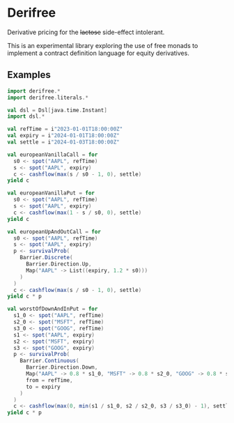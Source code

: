 # Derifree

Derivative pricing for the ~~lactose~~ side-effect intolerant.

This is an experimental library exploring the use of free monads to
implement a contract definition language for equity derivatives.

## Examples


```scala
import derifree.*
import derifree.literals.*

val dsl = Dsl[java.time.Instant]
import dsl.*

val refTime = i"2023-01-01T18:00:00Z"
val expiry = i"2024-01-01T18:00:00Z"
val settle = i"2024-01-03T18:00:00Z"

val europeanVanillaCall = for
  s0 <- spot("AAPL", refTime)
  s <- spot("AAPL", expiry)
  c <- cashflow(max(s / s0 - 1, 0), settle)
yield c

val europeanVanillaPut = for
  s0 <- spot("AAPL", refTime)
  s <- spot("AAPL", expiry)
  c <- cashflow(max(1 - s / s0, 0), settle)
yield c

val europeanUpAndOutCall = for
  s0 <- spot("AAPL", refTime)
  s <- spot("AAPL", expiry)
  p <- survivalProb(
    Barrier.Discrete(
      Barrier.Direction.Up,
      Map("AAPL" -> List((expiry, 1.2 * s0)))
    )
  )
  c <- cashflow(max(s / s0 - 1, 0), settle)
yield c * p

val worstOfDownAndInPut = for
  s1_0 <- spot("AAPL", refTime)
  s2_0 <- spot("MSFT", refTime)
  s3_0 <- spot("GOOG", refTime)
  s1 <- spot("AAPL", expiry)
  s2 <- spot("MSFT", expiry)
  s3 <- spot("GOOG", expiry)
  p <- survivalProb(
    Barrier.Continuous(
      Barrier.Direction.Down,
      Map("AAPL" -> 0.8 * s1_0, "MSFT" -> 0.8 * s2_0, "GOOG" -> 0.8 * s3_0),
      from = refTime,
      to = expiry
    )
  )
  c <- cashflow(max(0, min(s1 / s1_0, s2 / s2_0, s3 / s3_0) - 1), settle)
yield c * p
```
